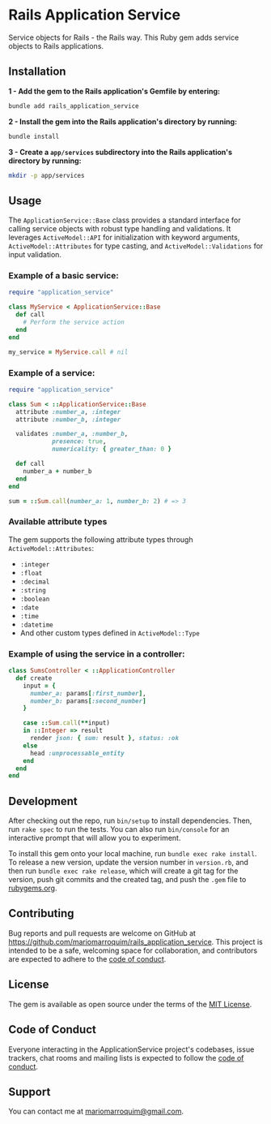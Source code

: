 # Rails Application Service

Service objects for Rails - the Rails way. This Ruby gem adds service objects to Rails applications.

## Installation

**1 - Add the gem to the Rails application's Gemfile by entering:**

```bash
bundle add rails_application_service
```

**2 - Install the gem into the Rails application's directory by running:**

```bash
bundle install
```

**3 - Create a `app/services` subdirectory into the Rails application's directory by running:**
```bash
mkdir -p app/services
```

## Usage

The `ApplicationService::Base` class provides a standard interface for calling service objects with robust type handling and validations. It leverages `ActiveModel::API` for initialization with keyword arguments, `ActiveModel::Attributes` for type casting, and `ActiveModel::Validations` for input validation.

### Example of a basic service:
```ruby
require "application_service"

class MyService < ApplicationService::Base
  def call
    # Perform the service action
  end
end

my_service = MyService.call # nil
```

### Example of a service:
```ruby
require "application_service"

class Sum < ::ApplicationService::Base
  attribute :number_a, :integer
  attribute :number_b, :integer

  validates :number_a, :number_b, 
            presence: true,
            numericality: { greater_than: 0 }

  def call
    number_a + number_b
  end
end

sum = ::Sum.call(number_a: 1, number_b: 2) # => 3
```

### Available attribute types

The gem supports the following attribute types through `ActiveModel::Attributes`:

- `:integer`
- `:float`
- `:decimal`
- `:string`
- `:boolean`
- `:date`
- `:time`
- `:datetime`
- And other custom types defined in `ActiveModel::Type`

### Example of using the service in a controller:
```ruby
class SumsController < ::ApplicationController
  def create
    input = {
      number_a: params[:first_number],
      number_b: params[:second_number]
    }

    case ::Sum.call(**input)
    in ::Integer => result
      render json: { sum: result }, status: :ok
    else
      head :unprocessable_entity
    end
  end
end
```

## Development

After checking out the repo, run `bin/setup` to install dependencies. Then, run `rake spec` to run the tests. You can also run `bin/console` for an interactive prompt that will allow you to experiment.

To install this gem onto your local machine, run `bundle exec rake install`. To release a new version, update the version number in `version.rb`, and then run `bundle exec rake release`, which will create a git tag for the version, push git commits and the created tag, and push the `.gem` file to [rubygems.org](https://rubygems.org).

## Contributing

Bug reports and pull requests are welcome on GitHub at https://github.com/mariomarroquim/rails_application_service. This project is intended to be a safe, welcoming space for collaboration, and contributors are expected to adhere to the [code of conduct](https://github.com/mariomarroquim/rails_application_service/blob/main/CODE_OF_CONDUCT.md).

## License

The gem is available as open source under the terms of the [MIT License](https://opensource.org/licenses/MIT).

## Code of Conduct

Everyone interacting in the ApplicationService project's codebases, issue trackers, chat rooms and mailing lists is expected to follow the [code of conduct](https://github.com/mariomarroquim/rails_application_service/blob/main/CODE_OF_CONDUCT.md).

## Support

You can contact me at mariomarroquim@gmail.com.

